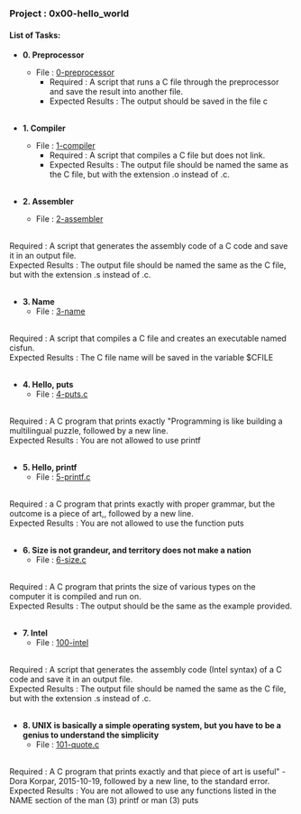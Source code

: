 <h3>Project : 0x00-hello_world</h3>

<h4>List of Tasks:</h4>

* **0. Preprocessor**
  * File : [0-preprocessor](./0-preprocessor)
    * Required : A script that runs a C file through the preprocessor and save the result into another file.
    * Expected Results : The output should be saved in the file c
<br><br>

* **1. Compiler**
  *  File : [1-compiler](./1-compiler)
     * Required : A script that compiles a C file but does not link.
     * Expected Results : The output file should be named the same as the C file, but with the extension .o instead of .c.
<br><br>

* **2. Assembler**
  *  File : [2-assembler](./2-assembler)
<br>
Required : A script that generates the assembly code of a C code and save it in an output file.
<br>
Expected Results : The output file should be named the same as the C file, but with the extension .s instead of .c.
<br><br>

* **3. Name**
  * File : [3-name](./3-name)
<br>
Required : A script that compiles a C file and creates an executable named cisfun.
<br>
Expected Results : The C file name will be saved in the variable $CFILE
<br><br>

* **4. Hello, puts**
  *  File : [4-puts.c](./4-puts.c)
<br>
Required : A C program that prints exactly "Programming is like building a multilingual puzzle, followed by a new line.
<br>
Expected Results : You are not allowed to use printf
<br><br>

* **5. Hello, printf**
  * File : [5-printf.c](./5-printf.c)
<br>
Required : a C program that prints exactly with proper grammar, but the outcome is a piece of art,, followed by a new line.
<br>
Expected Results : You are not allowed to use the function puts
<br><br>

* **6. Size is not grandeur, and territory does not make a nation**
  *  File : [6-size.c](./6-size.c)
<br>
Required : A C program that prints the size of various types on the computer it is compiled and run on.
<br>
Expected Results : The output should be the same as the example provided.
<br><br>

* **7. Intel**
  * File : [100-intel](./100-intel)
<br>
Required : A script that generates the assembly code (Intel syntax) of a C code and save it in an output file.
<br>
Expected Results : The output file should be named the same as the C file, but with the extension .s instead of .c.
<br><br>

* **8. UNIX is basically a simple operating system, but you have to be a genius to understand the simplicity**
  *  File : [101-quote.c](./101-quote.c)
<br>
Required :  A C program that prints exactly and that piece of art is useful" - Dora Korpar, 2015-10-19, followed by a new line, to the standard error.
<br>
Expected Results : You are not allowed to use any functions listed in the NAME section of the man (3) printf or man (3) puts
<br><br>
